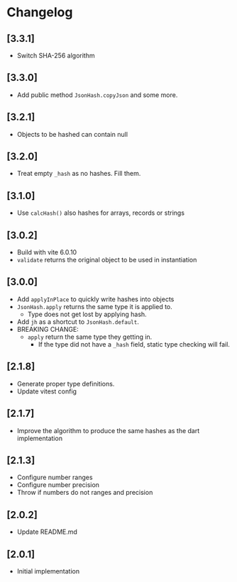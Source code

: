 # Changelog

## [3.3.1]

- Switch SHA-256 algorithm

## [3.3.0]

- Add public method `JsonHash.copyJson` and some more.

## [3.2.1]

- Objects to be hashed can contain null

## [3.2.0]

- Treat empty `_hash` as no hashes. Fill them.

## [3.1.0]

- Use `calcHash()` also hashes for arrays, records or strings

## [3.0.2]

- Build with vite 6.0.10
- `validate` returns the original object to be used in instantiation

## [3.0.0]

- Add `applyInPlace` to quickly write hashes into objects
- `JsonHash.apply` returns the same type it is applied to.
  - Type does not get lost by applying hash.
- Add `jh` as a shortcut to `JsonHash.default`.
- BREAKING CHANGE:
  - `apply` return the same type they getting in.
    - If the type did not have a `_hash` field, static type checking will fail.

## [2.1.8]

- Generate proper type definitions.
- Update vitest config

## [2.1.7]

- Improve the algorithm to produce the same hashes as the dart implementation

## [2.1.3]

- Configure number ranges
- Configure number precision
- Throw if numbers do not ranges and precision

## [2.0.2]

- Update README.md

## [2.0.1]

- Initial implementation
